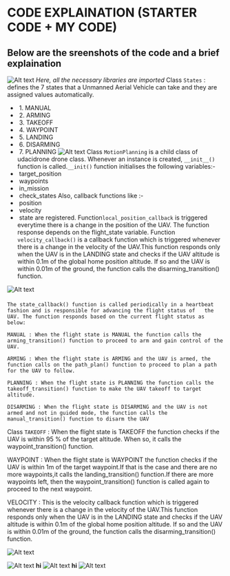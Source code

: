 # CODE EXPLAINATION (STARTER CODE + MY CODE)
## Below are the sreenshots of the code and a brief explaination  
![Alt text](https://github.com/sparklytopaz/MotionPlanning/blob/master/m1.JPG?raw=true "m1")
*Here, all the necessary libraries are imported* 
Class `States` : defines the 7 states that a Unmanned Aerial Vehicle can take and they are assigned values automatically.
- &nbsp;1. MANUAL 
- &nbsp;2. ARMING
- &nbsp;3. TAKEOFF
- &nbsp;4. WAYPOINT
- &nbsp;5. LANDING
- &nbsp;6. DISARMING
- &nbsp;7. PLANNING
![Alt text](https://github.com/sparklytopaz/MotionPlanning/blob/master/m2.JPG?raw=true "m2")
Class `MotionPlanning` is a child class of udacidrone drone class.
Whenever an instance is created, `__init__()` function is called.`__init()` function initialises the following variables:-
- &nbsp;target_position
- &nbsp;waypoints
- &nbsp;in_mission
- &nbsp;check_states
Also, callback functions like :-
- &nbsp;position
- &nbsp;velocity
- &nbsp;state 
are registered.
Function`local_position_callback` is triggered everytime there is a change in the position of the UAV. The function response depends on the flight_state variable.
Function `velocity_callback()` is a callback function which is triggered whenever there is a change in the velocity of the UAV.This function responds only when the UAV is in the LANDING state and checks if the UAV altitude is within 0.1m of the global home position    altitude. If so and the UAV is within 0.01m of the ground, the function calls the disarming_transition() function.


![Alt text](https://github.com/sparklytopaz/MotionPlanning/blob/master/m3.png?raw=true "m3")
####
    The state_callback() function is called periodically in a heartbeat fashion and is responsible for advancing the flight status of   the UAV. The function responds based on the current flight status as below:

    MANUAL : When the flight state is MANUAL the function calls the arming_transition() function to proceed to arm and gain control of the UAV.

    ARMING : When the flight state is ARMING and the UAV is armed, the function calls on the path_plan() function to proceed to plan a path for the UAV to follow.

    PLANNING : When the flight state is PLANNING the function calls the takeoff_transition() function to make the UAV takeoff to target altitude.

    DISARMING : When the flight state is DISARMING and the UAV is not armed and not in guided mode, the function calls the manual_transition() function to disarm the UAV
    
 Class `TAKEOFF` : When the flight state is TAKEOFF the function checks if the UAV is within 95 % of the target altitude. When so, it calls the waypoint_transition() function.
    
WAYPOINT : When the flight state is WAYPOINT the function checks if the UAV is within 1m of the target waypoint.If that is the case and  there are no more waypoints,it calls the landing_transition() function.If there are more waypoints left, then the waypoint_transition()  function is called again to proceed to the next waypoint.
  
VELOCITY : This is the velocity callback function which is triggered whenever there is a change in the velocity of the UAV.This          function responds only when the UAV is in the LANDING state and checks if the UAV altitude is within 0.1m of the global home position    altitude. If so and the UAV is within 0.01m of the ground, the function calls the disarming_transition() function.

![Alt text](https://github.com/sparklytopaz/MotionPlanning/blob/master/m4.png?raw=true "m4")

![Alt text](https://github.com/sparklytopaz/MotionPlanning/blob/master/m5.png?raw=true "m5")
**hi**
![Alt text](https://github.com/sparklytopaz/MotionPlanning/blob/master/m6.png?raw=true "m6")
**hi**
![Alt text](https://github.com/sparklytopaz/MotionPlanning/blob/master/m7.png?raw=true "m7")
